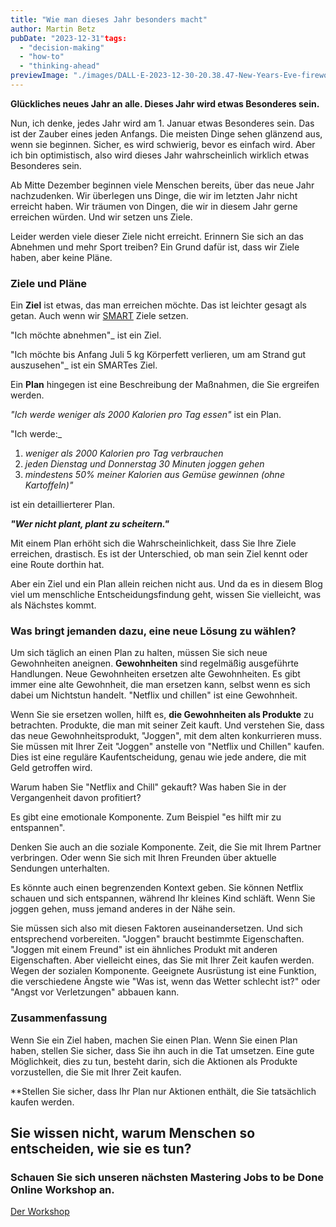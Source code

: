 ```yaml
---
title: "Wie man dieses Jahr besonders macht"
author: Martin Betz
pubDate: "2023-12-31"tags:
  - "decision-making"
  - "how-to"
  - "thinking-ahead"
previewImage: "./images/DALL·E-2023-12-30-20.38.47-New-Years-Eve-fireworks-over-the-city-of-Bonn-Germany-viewed-from-the-Drachenfels.-The-image-is-in-a-watercolor-and-geometric-style-featuring-colo.png"
---
```


**Glückliches neues Jahr an alle. Dieses Jahr wird etwas Besonderes sein.**

Nun, ich denke, jedes Jahr wird am 1. Januar etwas Besonderes sein. Das ist der Zauber eines jeden Anfangs. Die meisten Dinge sehen glänzend aus, wenn sie beginnen. Sicher, es wird schwierig, bevor es einfach wird. Aber ich bin optimistisch, also wird dieses Jahr wahrscheinlich wirklich etwas Besonderes sein.

Ab Mitte Dezember beginnen viele Menschen bereits, über das neue Jahr nachzudenken. Wir überlegen uns Dinge, die wir im letzten Jahr nicht erreicht haben. Wir träumen von Dingen, die wir in diesem Jahr gerne erreichen würden. Und wir setzen uns Ziele.

Leider werden viele dieser Ziele nicht erreicht. Erinnern Sie sich an das Abnehmen und mehr Sport treiben? Ein Grund dafür ist, dass wir Ziele haben, aber keine Pläne.

### Ziele und Pläne

Ein **Ziel** ist etwas, das man erreichen möchte. Das ist leichter gesagt als getan. Auch wenn wir [SMART](https://de.wikipedia.org/wiki/SMART_(Projektmanagement)) Ziele setzen.

"Ich möchte abnehmen"_ ist ein Ziel.

"Ich möchte bis Anfang Juli 5 kg Körperfett verlieren, um am Strand gut auszusehen"_ ist ein SMARTes Ziel.

Ein **Plan** hingegen ist eine Beschreibung der Maßnahmen, die Sie ergreifen werden.

_"Ich werde weniger als 2000 Kalorien pro Tag essen"_ ist ein Plan.

"Ich werde:_

1. _weniger als 2000 Kalorien pro Tag verbrauchen_
2. _jeden Dienstag und Donnerstag 30 Minuten joggen gehen_
3. _mindestens 50% meiner Kalorien aus Gemüse gewinnen (ohne Kartoffeln)"_

ist ein detaillierterer Plan.

**_"Wer nicht plant, plant zu scheitern."_**

Mit einem Plan erhöht sich die Wahrscheinlichkeit, dass Sie Ihre Ziele erreichen, drastisch. Es ist der Unterschied, ob man sein Ziel kennt oder eine Route dorthin hat.

Aber ein Ziel und ein Plan allein reichen nicht aus. Und da es in diesem Blog viel um menschliche Entscheidungsfindung geht, wissen Sie vielleicht, was als Nächstes kommt.

### Was bringt jemanden dazu, eine neue Lösung zu wählen?

Um sich täglich an einen Plan zu halten, müssen Sie sich neue Gewohnheiten aneignen. **Gewohnheiten** sind regelmäßig ausgeführte Handlungen. Neue Gewohnheiten ersetzen alte Gewohnheiten. Es gibt immer eine alte Gewohnheit, die man ersetzen kann, selbst wenn es sich dabei um Nichtstun handelt. "Netflix und chillen" ist eine Gewohnheit.

Wenn Sie sie ersetzen wollen, hilft es, **die Gewohnheiten als Produkte** zu betrachten. Produkte, die man mit seiner Zeit kauft. Und verstehen Sie, dass das neue Gewohnheitsprodukt, "Joggen", mit dem alten konkurrieren muss. Sie müssen mit Ihrer Zeit "Joggen" anstelle von "Netflix und Chillen" kaufen. Dies ist eine reguläre Kaufentscheidung, genau wie jede andere, die mit Geld getroffen wird.

Warum haben Sie "Netflix and Chill" gekauft? Was haben Sie in der Vergangenheit davon profitiert?

Es gibt eine emotionale Komponente. Zum Beispiel "es hilft mir zu entspannen".

Denken Sie auch an die soziale Komponente. Zeit, die Sie mit Ihrem Partner verbringen. Oder wenn Sie sich mit Ihren Freunden über aktuelle Sendungen unterhalten.

Es könnte auch einen begrenzenden Kontext geben. Sie können Netflix schauen und sich entspannen, während Ihr kleines Kind schläft. Wenn Sie joggen gehen, muss jemand anderes in der Nähe sein.

Sie müssen sich also mit diesen Faktoren auseinandersetzen. Und sich entsprechend vorbereiten. "Joggen" braucht bestimmte Eigenschaften. "Joggen mit einem Freund" ist ein ähnliches Produkt mit anderen Eigenschaften. Aber vielleicht eines, das Sie mit Ihrer Zeit kaufen werden. Wegen der sozialen Komponente. Geeignete Ausrüstung ist eine Funktion, die verschiedene Ängste wie "Was ist, wenn das Wetter schlecht ist?" oder "Angst vor Verletzungen" abbauen kann.

### Zusammenfassung

Wenn Sie ein Ziel haben, machen Sie einen Plan. Wenn Sie einen Plan haben, stellen Sie sicher, dass Sie ihn auch in die Tat umsetzen. Eine gute Möglichkeit, dies zu tun, besteht darin, sich die Aktionen als Produkte vorzustellen, die Sie mit Ihrer Zeit kaufen.

**Stellen Sie sicher, dass Ihr Plan nur Aktionen enthält, die Sie tatsächlich kaufen werden.

## Sie wissen nicht, warum Menschen so entscheiden, wie sie es tun?

### Schauen Sie sich unseren nächsten Mastering Jobs to be Done Online Workshop an.

[Der Workshop](/services/mastering-jobs-to-be-done-online-workshop/)
